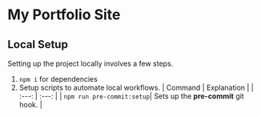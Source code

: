 # My Portfolio Site

## Local Setup

Setting up the project locally involves a few steps.

1. `npm i` for dependencies
2. Setup scripts to automate local workflows.
   | Command | Explanation |
   | :---: | :---: |
   | `npm run pre-commit:setup`| Sets up the **pre-commit** git hook. |
